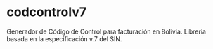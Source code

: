 # codcontrolv7
Generador de Código de Control para facturación en Bolivia. Libreria basada en la especificación v.7 del SIN.
